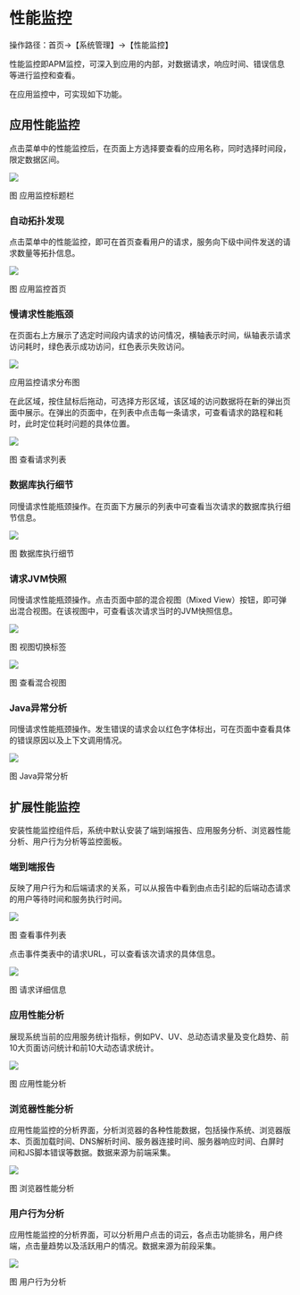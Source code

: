 # 性能监控

操作路径：首页->【系统管理】->【性能监控】

性能监控即APM监控，可深入到应用的内部，对数据请求，响应时间、错误信息等进行监控和查看。

在应用监控中，可实现如下功能。

## 应用性能监控

点击菜单中的性能监控后，在页面上方选择要查看的应用名称，同时选择时间段，限定数据区间。
 
 ![](/articles/devops/3-/images/image85.png)
 
图 应用监控标题栏

### 自动拓扑发现

点击菜单中的性能监控，即可在首页查看用户的请求，服务向下级中间件发送的请求数量等拓扑信息。
 
 ![](/articles/devops/3-/images/image86.png)
 
图 应用监控首页

### 慢请求性能瓶颈

在页面右上方展示了选定时间段内请求的访问情况，横轴表示时间，纵轴表示请求访问耗时，绿色表示成功访问，红色表示失败访问。
 
 ![](/articles/devops/3-/images/image87.png)
 
 应用监控请求分布图

在此区域，按住鼠标后拖动，可选择方形区域，该区域的访问数据将在新的弹出页面中展示。在弹出的页面中，在列表中点击每一条请求，可查看请求的路程和耗时，此时定位耗时问题的具体位置。
 
 ![](/articles/devops/3-/images/image88.png)
 
图 查看请求列表

### 数据库执行细节

同慢请求性能瓶颈操作。在页面下方展示的列表中可查看当次请求的数据库执行细节信息。
 
 ![](/articles/devops/3-/images/image89.png)
 
图 数据库执行细节

### 请求JVM快照

同慢请求性能瓶颈操作。点击页面中部的混合视图（Mixed View）按钮，即可弹出混合视图。在该视图中，可查看该次请求当时的JVM快照信息。
 
 ![](/articles/devops/3-/images/image90.png)
 
图 视图切换标签

![](/articles/devops/3-/images/image91.png)
 
图 查看混合视图

### Java异常分析

同慢请求性能瓶颈操作。发生错误的请求会以红色字体标出，可在页面中查看具体的错误原因以及上下文调用情况。
 
 ![](/articles/devops/3-/images/image92.png)
 
图 Java异常分析

## 扩展性能监控

安装性能监控组件后，系统中默认安装了端到端报告、应用服务分析、浏览器性能分析、用户行为分析等监控面板。

### 端到端报告

反映了用户行为和后端请求的关系，可以从报告中看到由点击引起的后端动态请求的用户等待时间和服务执行时间。

 ![](/articles/devops/3-/images/image93.png)
   
图 查看事件列表

点击事件类表中的请求URL，可以查看该次请求的具体信息。
 
 ![](/articles/devops/3-/images/image94.png)
 
图 请求详细信息

### 应用性能分析

展现系统当前的应用服务统计指标，例如PV、UV、总动态请求量及变化趋势、前10大页面访问统计和前10大动态请求统计。
 
 ![](/articles/devops/3-/images/image95.jpeg)
 
图 应用性能分析

### 浏览器性能分析

应用性能监控的分析界面，分析浏览器的各种性能数据，包括操作系统、浏览器版本、页面加载时间、DNS解析时间、服务器连接时间、服务器响应时间、白屏时间和JS脚本错误等数据。数据来源为前端采集。

![](/articles/devops/3-/images/image96.jpeg)
 
图 浏览器性能分析

### 用户行为分析

应用性能监控的分析界面，可以分析用户点击的词云，各点击功能排名，用户终端，点击量趋势以及活跃用户的情况。数据来源为前段采集。

![](/articles/devops/3-/images/image97.jpeg)
 
图 用户行为分析
